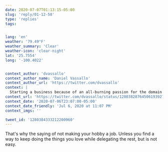 ```yaml
---
date: 2020-07-07T01:13:15-05:00
slug: 'reply/01-12-58'
type: 'replies'
tags:


lang: 'en'
weather: '79.49°F'
weather_summary: 'Clear'
weather-icon: 'clear-night'
lat: '25.7554'
long: '-100.4022'


context_author: 'dvassallo'
context_author_name: 'Daniel Vassallo'
context_author_url: 'https://twitter.com/dvassallo'
context: |
  Starting a business because of an all-burning passion for the domain is like getting high on your own supply.&#10;&#10;It will likely cloud your judgment, and lead you to imprudent risks. You need to enjoy doing the work, but you probably shouldn&#39;t pursue it with desperation.
context_url: 'https://twitter.com/dvassallo/status/1280382876450619392?s=12'
context_date: '2020-07-06T23:07:00-05:00'
context_date_friendly: 'Jul 6, 2020 at 11:07 PM'
context_imgs: ''

tweet_id: '1280384333212200960'
---
```

That's why the saying of not making your hobby a job. Unless you find a way to keep doing the things you love while delegating the rest, but is not easy. 